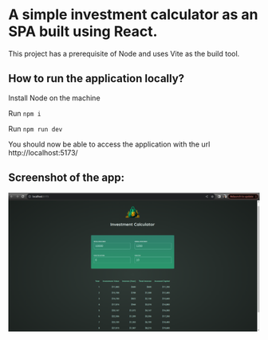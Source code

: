 # A simple investment calculator as an SPA built using React.

This project has a prerequisite of Node and uses Vite as the build tool.

## How to run the application locally?
Install Node on the machine

Run `npm i`

Run `npm run dev`

You should now be able to access the application with the url http://localhost:5173/

## Screenshot of the app:
![Investment-Calculator-Screenshot](/docs/screenshots/Investment-Calculator-Screenshot.png?raw=true)
